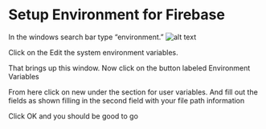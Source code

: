 # Setup Environment for Firebase
In the windows search bar type “environment.” 
![alt text](./env-md-images/windows-search)

Click on the Edit the system environment variables. 

 

That brings up this window. Now click on the button labeled Environment Variables 

 

 

From here click on new under the section for user variables. And fill out the fields as shown filling in the second field with your file path information 

 

Click OK and you should be good to go